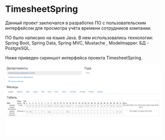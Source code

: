 # TimesheetSpring #
Данный проект заключался в разработке  ПО с пользовательским интерфейсом для
просмотра учёта времени сотрудников компании.

ПО было написано на языке Java. В нем использовались технологии:
Spring Boot, Spring Data, Spring MVC, Mustache , Modelmapper. БД - PostgreSQL.

Ниже приведен скриншот интерфейса проекта TimesheetSpring.

![alt text](https://github.com/DmitryProkin/TimeSheetSpring/blob/master/screen/GUI.png)
